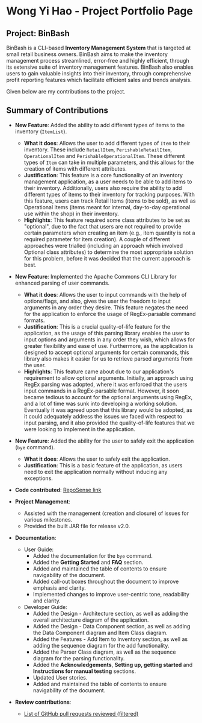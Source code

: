 # Wong Yi Hao - Project Portfolio Page

## Project: BinBash

BinBash is a CLI-based **Inventory Management System** that is targeted at small retail business owners.
BinBash aims to make the inventory management process streamlined, error-free and highly efficient, through its
extensive suite of inventory management features.
BinBash also enables users to gain valuable insights into their inventory, through comprehensive profit reporting
features which facilitate efficient sales and trends analysis.

Given below are my contributions to the project.

## Summary of Contributions

* **New Feature**: Added the ability to add different types of items to the inventory (`ItemList`).
    * **What it does**: Allows the user to add different types of `Item` to their inventory. These include `RetailItem`, 
    `PerishableRetailItem`, `OperationalItem` and `PerishableOperationalItem`. These different types of `Item` can take 
    in multiple parameters, and this allows for the creation of items with different attributes.
    * **Justification**: This feature is a core functionality of an inventory management application, as a user needs to
    be able to add items to their inventory. Additionally, users also require the ability to add different types of items
    to their inventory for tracking purposes. With this feature, users can track Retail Items (items to be sold), as well
    as Operational Items (items meant for internal, day-to-day operational use within the shop) in their inventory.
    * **Highlights**: This feature required some class attributes to be set as "optional", due to the fact that 
    users are not required to provide certain parameters when creating an item (e.g., item quantity is not a required 
    parameter for item creation). A couple of different approaches were trialled (including an approach which involved 
    Optional class attributes) to determine the most appropriate solution for this problem, before it was decided that
    the current approach is best.

* **New Feature**: Implemented the Apache Commons CLI Library for enhanced parsing of user commands.
    * **What it does**: Allows the user to input commands with the help of options/flags, and also, gives the user the
    freedom to input arguments in any order they desire. This feature negates the need for the application to enforce
    the usage of RegEx-parsable command formats.
    * **Justification**: This is a crucial quality-of-life feature for the application, as the usage of this parsing 
    library enables the user to input options and arguments in any order they wish, which allows for greater flexibility
    and ease of use. Furthermore, as the application is designed to accept optional arguments for certain commands,
    this library also makes it easier for us to retrieve parsed arguments from the user.
    * **Highlights**: This feature came about due to our application's requirement to allow optional arguments.
    Initially, an approach using RegEx parsing was adopted, where it was enforced that the users input commands in a
    RegEx-parsable format. However, it soon became tedious to account for the optional arguments using RegEx, and a lot of 
    time was sunk into developing a working solution. Eventually it was agreed upon that this library would be adopted,
    as it could adequately address the issues we faced with respect to input parsing, and it also provided the 
    quality-of-life features that we were looking to implement in the application.

* **New Feature**: Added the ability for the user to safely exit the application (`bye` command).
    * **What it does**: Allows the user to safely exit the application.
    * **Justification**: This is a basic feature of the application, as users need to exit the application normally
    without inducing any exceptions.

* **Code contributed**: [RepoSense link](https://nus-cs2113-ay2324s2.github.io/tp-dashboard/?search=yhwong20&breakdown=true)

* **Project Management**:
    * Assisted with the management (creation and closure) of issues for various milestones.
    * Provided the built JAR file for release v2.0. 

* **Documentation**:
    * User Guide:
      * Added the documentation for the `bye` command.
      * Added the **Getting Started** and **FAQ** section.
      * Added and maintained the table of contents to ensure navigability of the document.
      * Added call-out boxes throughout the document to improve emphasis and clarity.
      * Implemented changes to improve user-centric tone, readability and clarity.
    * Developer Guide:
      * Added the Design - Architecture section, as well as adding the overall architecture diagram of the application.
      * Added the Design - Data Component section, as well as adding the Data Component diagram and Item Class diagram.
      * Added the Features - Add Item to Inventory section, as well as adding the sequence diagram for the add functionality.
      * Added the Parser Class diagram, as well as the sequence diagram for the parsing functionality.
      * Added the **Acknowledgements**, **Setting up, getting started** and **Instructions for manual testing** sections.
      * Updated User stories.
      * Added and maintained the table of contents to ensure navigability of the document.

* **Review contributions**:
    * [List of GitHub pull requests reviewed (filtered)](https://github.com/AY2324S2-CS2113T-T09-2/tp/pulls?q=is%3Apr+reviewed-by%3AYHWong20+-author%3AYHWong20+)
